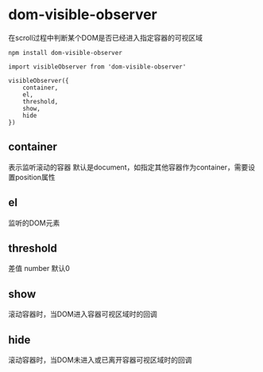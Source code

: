 # dom-visible-observer
在scroll过程中判断某个DOM是否已经进入指定容器的可视区域

```
npm install dom-visible-observer 

import visibleObserver from 'dom-visible-observer'

visibleObserver({
    container,
    el,
    threshold,
    show,
    hide
})
```

## container
表示监听滚动的容器 默认是document，如指定其他容器作为container，需要设置position属性

## el
监听的DOM元素

## threshold
差值 number 默认0

## show
滚动容器时，当DOM进入容器可视区域时的回调

## hide
滚动容器时，当DOM未进入或已离开容器可视区域时的回调
